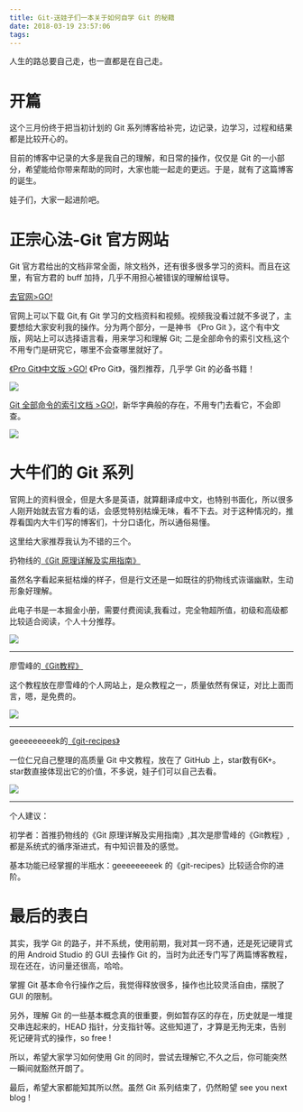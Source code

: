```yaml
---
title: Git-送娃子们一本关于如何自学 Git 的秘籍
date: 2018-03-19 23:57:06
tags:
---
```


人生的路总要自己走，也一直都是在自己走。

<!--more-->

# 开篇

这个三月份终于把当初计划的 Git 系列博客给补完，边记录，边学习，过程和结果都是比较开心的。

目前的博客中记录的大多是我自己的理解，和日常的操作，仅仅是 Git 的一小部分，希望能给你带来帮助的同时，大家也能一起走的更远。于是，就有了这篇博客的诞生。

娃子们，大家一起进阶吧。

# 正宗心法-Git 官方网站

Git 官方君给出的文档非常全面，除文档外，还有很多很多学习的资料。而且在这里，有官方君的 buff 加持，几乎不用担心被错误的理解给误导。

[去官网>GO!](https://git-scm.com/)

官网上可以下载 Git,有 Git 学习的文档资料和视频。视频我没看过就不多说了，主要想给大家安利我的操作。分为两个部分，一是神书 《Pro Git 》，这个有中文版，网站上可以选择语言看，用来学习和理解 Git; 二是全部命令的索引文档,这个不用专门是研究它，哪里不会查哪里就好了。

[《Pro Git》中文版 >GO!](https://git-scm.com/book/zh/v2) 《Pro Git》，强烈推荐，几乎学 Git 的必备书籍！


![](http://oriwplcze.bkt.clouddn.com/7384b5deeac378d6914ad9b6e6a1dd92.png)


[Git 全部命令的索引文档  >GO!](https://git-scm.com/docs)，新华字典般的存在，不用专门去看它，不会即查。





![](http://oriwplcze.bkt.clouddn.com/fe3db15699af08c93608b7bee882b8cb.png)
# 大牛们的 Git 系列

官网上的资料很全，但是大多是英语，就算翻译成中文，也特别书面化，所以很多人刚开始就去官方看的话，会感觉特别枯燥无味，看不下去。对于这种情况的，推荐看国内大牛们写的博客们，十分口语化，所以通俗易懂。

这里给大家推荐我认为不错的三个。

扔物线的[《Git 原理详解及实用指南》](https://juejin.im/book/5a124b29f265da431d3c472e)

虽然名字看起来挺枯燥的样子，但是行文还是一如既往的扔物线式诙谐幽默，生动形象好理解。

此电子书是一本掘金小册，需要付费阅读,我看过，完全物超所值，初级和高级都比较适合阅读，个人十分推荐。

![](http://oriwplcze.bkt.clouddn.com/c1434824e25e1f7892d219da4cd16177.png)




----

廖雪峰的[《Git教程》](https://www.liaoxuefeng.com/wiki/0013739516305929606dd18361248578c67b8067c8c017b000)

这个教程放在廖雪峰的个人网站上，是众教程之一，质量依然有保证，对比上面而言，嗯，是免费的。

![](http://oriwplcze.bkt.clouddn.com/5b08123628f25c33f71e0422912d34dd.png)

----
geeeeeeeeek的[《git-recipes》](https://github.com/geeeeeeeeek/git-recipes)

一位仁兄自己整理的高质量 Git 中文教程，放在了 GitHub 上，star数有6K+。star数直接体现出它的价值，不多说，娃子们可以自己去看。

![](http://oriwplcze.bkt.clouddn.com/d99ae669c35657fa2cabb268c685e405.png)



-----

个人建议：

初学者：首推扔物线的《Git 原理详解及实用指南》,其次是廖雪峰的《Git教程》,都是系统式的循序渐进式，有中知识普及的感觉。


基本功能已经掌握的半瓶水：geeeeeeeeek 的《git-recipes》比较适合你的进阶。


# 最后的表白

其实，我学 Git 的路子，并不系统，使用前期，我对其一窍不通，还是死记硬背式的用 Android Studio 的 GUI 去操作 Git 的，当时为此还专门写了两篇博客教程，现在还在，访问量还很高，哈哈。

掌握 Git 基本命令行操作之后，我觉得释放很多，操作也比较灵活自由，摆脱了 GUI 的限制。

另外，理解 Git 的一些基本概念真的很重要，例如暂存区的存在，历史就是一堆提交串连起来的，HEAD 指针，分支指针等。这些知道了，才算是无拘无束，告别死记硬背式的操作，so free !


所以，希望大家学习如何使用 Git 的同时，尝试去理解它,不久之后，你可能突然一瞬间就豁然开朗了。

最后，希望大家都能知其所以然。虽然 Git 系列结束了，仍然盼望 see you next blog !

